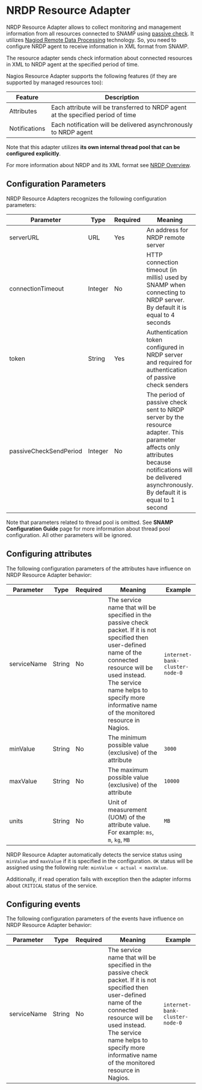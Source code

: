 NRDP Resource Adapter
====
NRDP Resource Adapter allows to collect monitoring and management information from all resources connected to SNAMP using [passive check](http://nagios.sourceforge.net/docs/3_0/passivechecks.html). It utilizes [Nagiod Remote Data Processing](https://assets.nagios.com/downloads/nrdp/docs/NRDP_Overview.pdf) technology. So, you need to configure NRDP agent to receive information in XML format from SNAMP.

The resource adapter sends check information about connected resources in XML to NRDP agent at the specified period of time.

Nagios Resource Adapter supports the following features (if they are supported by managed resources too):

Feature | Description
---- | ----
Attributes | Each attribute will be transferred to NRDP agent at the specified period of time
Notifications | Each notification will be delivered asynchronously to NRDP agent

Note that this adapter utilizes **its own internal thread pool that can be configured explicitly**.

For more information about NRDP and its XML format see [NRDP Overview](https://assets.nagios.com/downloads/nrdp/docs/NRDP_Overview.pdf).

## Configuration Parameters
NRDP Resource Adapters recognizes the following configuration parameters:

Parameter | Type | Required | Meaning | Example
---- | ---- | ---- | ---- | ----
serverURL | URL | Yes | An address for NRDP remote server | `http://nagios.mydomain.com/nrdp`
connectionTimeout | Integer | No | HTTP connection timeout (in millis) used by SNAMP when connecting to NRDP server. By default it is equal to 4 seconds | `6000`
token | String | Yes | Authentication token configured in NRDP server and required for authentication of passive check senders | `xyzterw`
passiveCheckSendPeriod | Integer | No | The period of passive check sent to NRDP server by the resource adapter. This parameter affects only attributes because notifications will be delivered asynchronously. By default it is equal to 1 second | `2000`

Note that parameters related to thread pool is omitted. See **SNAMP Configuration Guide** page for more information about thread pool configuration. All other parameters will be ignored.

## Configuring attributes
The following configuration parameters of the attributes have influence on NRDP Resource Adapter behavior:

Parameter | Type | Required | Meaning | Example
---- | ---- | ---- | ---- | ----
serviceName | String | No | The service name that will be specified in the passive check packet. If it is not specified then user-defined name of the connected resource will be used instead. The service name helps to specify more informative name of the monitored resource in Nagios. | `internet-bank-cluster-node-0`
minValue | String | No | The minimum possible value (exclusive) of the attribute | `3000`
maxValue | String | No | The maximum possible value (exclusive) of the attribute | `10000`
units | String | No | Unit of measurement (UOM) of the attribute value. For example: `ms`, `m`, `kg`, `MB` | `MB`

NRDP Resource Adapter automatically detects the service status using `minValue` and `maxValue` if it is specified in the configuration. `OK` status will be assigned using the following rule: `minValue < actual < maxValue`.

Additionally, if read operation fails with exception then the adapter informs about `CRITICAL` status of the service.

## Configuring events
The following configuration parameters of the events have influence on NRDP Resource Adapter behavior:

Parameter | Type | Required | Meaning | Example
---- | ---- | ---- | ---- | ----
serviceName | String | No | The service name that will be specified in the passive check packet. If it is not specified then user-defined name of the connected resource will be used instead. The service name helps to specify more informative name of the monitored resource in Nagios. | `internet-bank-cluster-node-0`
